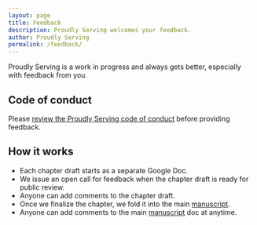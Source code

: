 ```yaml
---
layout: page
title: Feedback
description: Proudly Serving welcomes your feedback.
author: Proudly Serving
permalink: /feedback/
---
```


Proudly Serving is a work in progress and always gets better, especially with feedback from you.

## Code of conduct

Please [review the Proudly Serving code of conduct](/conduct/) before providing feedback.

## How it works

* Each chapter draft starts as a separate Google Doc.
* We issue an open call for feedback when the chapter draft is ready for public review.
* Anyone can add comments to the chapter draft.
* Once we finalize the chapter, we fold it into the main [manuscript](/manuscript/).
* Anyone can add comments to the main [manuscript](/manuscript/) doc at anytime.
